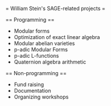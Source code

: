 = William Stein's SAGE-related projects =

== Programming ==
 * Modular forms
 * Optimization of exact linear algebra
 * Modular abelian varieties
 * p-adic Modular Forms
 * p-adic L-functions
 * Quaternion algebra arithmetic

== Non-programming ==
 * Fund raising
 * Documentation
 * Organizing workshops
